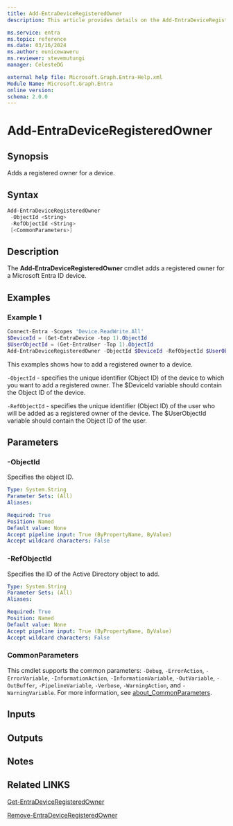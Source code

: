 ```yaml
---
title: Add-EntraDeviceRegisteredOwner
description: This article provides details on the Add-EntraDeviceRegisteredOwner command.

ms.service: entra
ms.topic: reference
ms.date: 03/16/2024
ms.author: eunicewaweru
ms.reviewer: stevemutungi
manager: CelesteDG

external help file: Microsoft.Graph.Entra-Help.xml
Module Name: Microsoft.Graph.Entra
online version:
schema: 2.0.0
---
```


# Add-EntraDeviceRegisteredOwner

## Synopsis
Adds a registered owner for a device.

## Syntax

```powershell
Add-EntraDeviceRegisteredOwner 
 -ObjectId <String> 
 -RefObjectId <String> 
 [<CommonParameters>]
```

## Description
The **Add-EntraDeviceRegisteredOwner** cmdlet adds a registered owner for a Microsoft Entra ID device.

## Examples

### Example 1

```powershell
Connect-Entra -Scopes 'Device.ReadWrite.All'
$DeviceId = (Get-EntraDevice -top 1).ObjectId
$UserObjectId = (Get-EntraUser -Top 1).ObjectId
Add-EntraDeviceRegisteredOwner -ObjectId $DeviceId -RefObjectId $UserObjectId
```

This examples shows how to add a registered owner to a device.

`-ObjectId` - specifies the unique identifier (Object ID) of the device to which you want to add a registered owner. The $DeviceId variable should contain the Object ID of the device.

`-RefObjectId` - specifies the unique identifier (Object ID) of the user who will be added as a registered owner of the device. The $UserObjectId variable should contain the Object ID of the user.

## Parameters

### -ObjectId

Specifies the object ID.

```yaml
Type: System.String
Parameter Sets: (All)
Aliases:

Required: True
Position: Named
Default value: None
Accept pipeline input: True (ByPropertyName, ByValue)
Accept wildcard characters: False
```

### -RefObjectId

Specifies the ID of the Active Directory object to add.

```yaml
Type: System.String
Parameter Sets: (All)
Aliases:

Required: True
Position: Named
Default value: None
Accept pipeline input: True (ByPropertyName, ByValue)
Accept wildcard characters: False
```

### CommonParameters

This cmdlet supports the common parameters: `-Debug`, `-ErrorAction`, `-ErrorVariable`, `-InformationAction`, `-InformationVariable`, `-OutVariable`, `-OutBuffer`, `-PipelineVariable`, `-Verbose`, `-WarningAction`, and `-WarningVariable`. For more information, see [about_CommonParameters](https://go.microsoft.com/fwlink/?LinkID=113216).

## Inputs

## Outputs

## Notes

## Related LINKS

[Get-EntraDeviceRegisteredOwner](Get-EntraDeviceRegisteredOwner.md)

[Remove-EntraDeviceRegisteredOwner](Remove-EntraDeviceRegisteredOwner.md)
